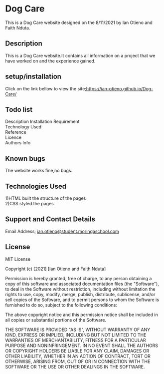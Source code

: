 # Dog Care
This is a Dog Care website designed on the 8/11/2021 by 
Ian Otieno and Faith Nduta.
## Description
This is a Dog Care website.It contains all information on a project that we have worked on and the experience gained.

## setup/installation
Click on the link  bellow to view the site;https://ian-otieno.github.io/Dog-Care/
## Todo list
Description<bbr>
Installation Requirement<br>
Technology Used<br>
Reference<br>
Licence<br>
Authors Info

## Known bugs
The website works fine,no bugs.

## Technologies Used
1)HTML  built the structure of the pages <br>2)CSS styled the pages

## Support and Contact Details
Email Address; ian.otieno@student.moringaschool.com

## License
MIT License

Copyright (c) [2021] [Ian Otieno and Faith Nduta]

Permission is hereby granted, free of charge, to any person obtaining a copy of this software and associated documentation files (the "Software"), to deal in the Software without restriction, including without limitation the rights to use, copy, modify, merge, publish, distribute, sublicense, and/or sell copies of the Software, and to permit persons to whom the Software is furnished to do so, subject to the following conditions:

The above copyright notice and this permission notice shall be included in all copies or substantial portions of the Software.

THE SOFTWARE IS PROVIDED "AS IS", WITHOUT WARRANTY OF ANY KIND, EXPRESS OR IMPLIED, INCLUDING BUT NOT LIMITED TO THE WARRANTIES OF MERCHANTABILITY, FITNESS FOR A PARTICULAR PURPOSE AND NONINFRINGEMENT. IN NO EVENT SHALL THE AUTHORS OR COPYRIGHT HOLDERS BE LIABLE FOR ANY CLAIM, DAMAGES OR OTHER LIABILITY, WHETHER IN AN ACTION OF CONTRACT, TORT OR OTHERWISE, ARISING FROM, OUT OF OR IN CONNECTION WITH THE SOFTWARE OR THE USE OR OTHER DEALINGS IN THE SOFTWARE.